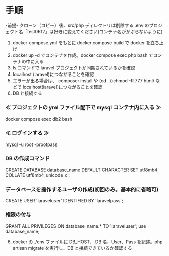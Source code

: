 # 手順

-前提-
クローン（コピー）後、src/php ディレクトリは削除する
.env のプロジェクト名「test0612」は好きに変えてください(コンテナ名がかぶらないように)

1. docker-compose.yml をもとに docker compose build で docker を立ち上げ
2. docker up -d でコンテナを作成。docker compose exec php bash でコンテナの中に入る
3. ls コマンドで laravel プロジェクトが同期されているかを確認
4. localhost (laravel)につながることを確認
5. エラーが出る場合は、 composer install や (cd ../)chmod -R 777 html/ などで localhost(laravel)につながることを確認
6. DB と接続する

### ≪ プロジェクトの yml ファイル配下で mysql コンテナ内に入る ≫

docker compose exec db2 bash

### ≪ ログインする ≫

mysql -u root -prootpass

### DB の作成コマンド

CREATE DATABASE database_name DEFAULT CHARACTER SET utf8mb4 COLLATE utf8mb4_unicode_ci;

### データベースを操作するユーザの作成(初回のみ。基本的に省略可)

CREATE USER 'laraveluser' IDENTIFIED BY 'laravelpass';

### 権限の付与

GRANT ALL PRIVILEGES ON database_name.\* TO 'laraveluser';
use database_name;

6. docker の ./env ファイルに DB_HOST、 DB 名、User、Pass を記述。php artisan migrate を実行し、DB と接続できているか確認する
